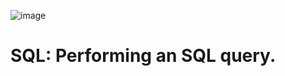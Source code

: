 ![image](https://github.com/user-attachments/assets/152e1241-ceba-4236-a752-a207af96cbb2)


# SQL: Performing an SQL query.
